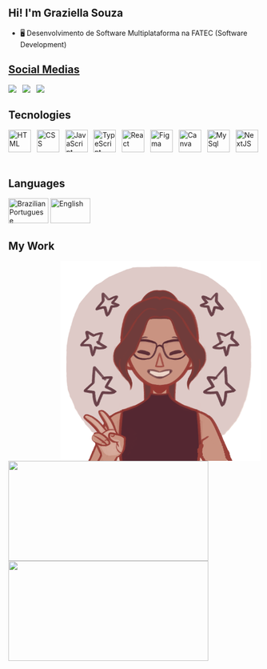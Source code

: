 ## Hi! I'm Graziella Souza

- 🖥️ Desenvolvimento de Software Multiplataforma na FATEC (Software Development)
<div>
  <a href="https://github.com/GraziiSouza">
</div>

## **Social Medias**

<div>
  <a href="https://www.instagram.com/grazi_bjj/" target="_blank"><img src="https://img.shields.io/badge/Instagram-E4405F?style=for-the-badge&logo=instagram&logoColor=white"></a> &nbsp;
  <a href="https://www.linkedin.com/in/graziella-souza-28482326b/" target="_blank"><img src="https://img.shields.io/badge/LinkedIn-0077B5?style=for-the-badge&logo=linkedin&logoColor=white"></a> &nbsp;     
  <a href="mailto:graziisouza0127@gmail.com" targey="_blank"><img src="https://img.shields.io/badge/Gmail-D14836?style=for-the-badge&logo=gmail&logoColor=white"></a> &nbsp;
</div>

## Tecnologies

<div>
  <img height=45 width=45 title='HTML' src="https://cdn.jsdelivr.net/gh/devicons/devicon@latest/icons/html5/html5-plain-wordmark.svg" /> &nbsp;
  <img height=45 width=45 title='CSS' src="https://cdn.jsdelivr.net/gh/devicons/devicon@latest/icons/css3/css3-plain-wordmark.svg" /> &nbsp;
  <img height=45 width=45 title='JavaScript' src="https://cdn.jsdelivr.net/gh/devicons/devicon@latest/icons/javascript/javascript-plain.svg" /> &nbsp;
  <img height=45 width=45 title='TypeScript' src="https://cdn.jsdelivr.net/gh/devicons/devicon@latest/icons/typescript/typescript-plain.svg" /> &nbsp;
  <img height=45 width=45 title='React' src="https://cdn.jsdelivr.net/gh/devicons/devicon@latest/icons/react/react-original.svg" /> &nbsp;
  <img height=45 width=45 title='Figma' src="https://cdn.jsdelivr.net/gh/devicons/devicon@latest/icons/figma/figma-original.svg"/> &nbsp;
  <img height=45 width=45 title='Canva' src="https://cdn.jsdelivr.net/gh/devicons/devicon@latest/icons/canva/canva-original.svg" /> &nbsp;
  <img height=45 width=45 title='MySql' src="https://cdn.jsdelivr.net/gh/devicons/devicon@latest/icons/mysql/mysql-original-wordmark.svg" /> &nbsp;
  <img height=45 width=45 title='NextJS' src="https://cdn.jsdelivr.net/gh/devicons/devicon@latest/icons/nextjs/nextjs-plain.svg" /> &nbsp;
</div>

## Languages

<div>
  <img width=80 height=50 src='https://upload.wikimedia.org/wikipedia/commons/thumb/0/05/Flag_of_Brazil.svg/800px-Flag_of_Brazil.svg.png' title='Brazilian Portuguese'>
  <img width=80 height=50 src='https://http2.mlstatic.com/D_NQ_NP_697146-MLB41346750924_042020-O.webp' title='English'>
</div>

## My Work

<img align=right width=400 height=400 src="/images/pfpGithub.png" title='Me :)'/>

<a href="https://github.com/grazisouza1/github-readme-stats">
  <img height=200 width=400 align=center src="https://github-readme-stats.vercel.app/api/top-langs?username=grazisouza1&layout=compact&langs_count=8&card_width=320&theme=holi" />
</a>

<a href="https://github.com/grazisouza1/github-readme-stats">
  <img height=200 width=400 align=center src="https://github-readme-stats.vercel.app/api?username=grazisouza1&theme=holi" />
</a>
